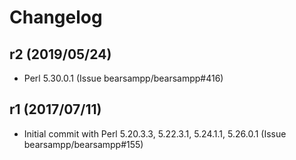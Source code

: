 # Changelog

## r2 (2019/05/24)

* Perl 5.30.0.1 (Issue bearsampp/bearsampp#416)

## r1 (2017/07/11)

* Initial commit with Perl 5.20.3.3, 5.22.3.1, 5.24.1.1, 5.26.0.1 (Issue bearsampp/bearsampp#155)
